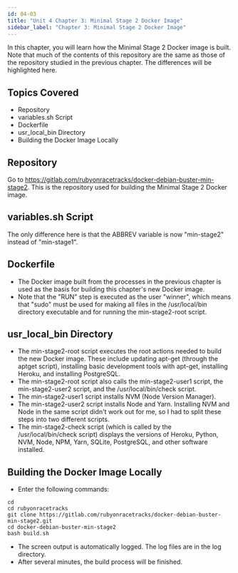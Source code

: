 ```yaml
---
id: 04-03
title: "Unit 4 Chapter 3: Minimal Stage 2 Docker Image"
sidebar_label: "Chapter 3: Minimal Stage 2 Docker Image"
---
```


In this chapter, you will learn how the Minimal Stage 2 Docker image is built.  Note that much of the contents of this repository are the same as those of the repository studied in the previous chapter.  The differences will be highlighted here.

## Topics Covered
* Repository
* variables.sh Script
* Dockerfile
* usr_local_bin Directory
* Building the Docker Image Locally

## Repository
Go to https://gitlab.com/rubyonracetracks/docker-debian-buster-min-stage2.  This is the repository used for building the Minimal Stage 2 Docker image.

## variables.sh Script
The only difference here is that the ABBREV variable is now "min-stage2" instead of "min-stage1".

## Dockerfile
* The Docker image built from the processes in the previous chapter is used as the basis for building this chapter's new Docker image.
* Note that the "RUN" step is executed as the user "winner", which means that "sudo" must be used for making all files in the /usr/local/bin directory executable and for running the min-stage2-root script.

## usr_local_bin Directory
* The min-stage2-root script executes the root actions needed to build the new Docker image.  These include updating apt-get (through the aptget script), installing basic development tools with apt-get, installing Heroku, and installing PostgreSQL.
* The min-stage2-root script also calls the min-stage2-user1 script, the min-stage2-user2 script, and the /usr/local/bin/check script.
* The min-stage2-user1 script installs NVM (Node Version Manager).
* The min-stage2-user2 script installs Node and Yarn.  Installing NVM and Node in the same script didn't work out for me, so I had to split these steps into two different scripts.
* The min-stage2-check script (which is called by the /usr/local/bin/check script) displays the versions of Heroku, Python, NVM, Node, NPM, Yarn, SQLite, PostgreSQL, and other software installed.

## Building the Docker Image Locally
* Enter the following commands:
```
cd
cd rubyonracetracks
git clone https://gitlab.com/rubyonracetracks/docker-debian-buster-min-stage2.git
cd docker-debian-buster-min-stage2
bash build.sh
```
* The screen output is automatically logged.  The log files are in the log directory.
* After several minutes, the build process will be finished.
